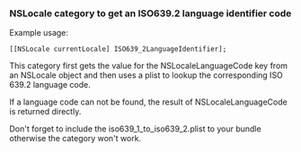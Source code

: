 ### NSLocale category to get an ISO639.2 language identifier code

Example usage: 

	[[NSLocale currentLocale] ISO639_2LanguageIdentifier];
	
This category first gets the value for the NSLocaleLanguageCode key from an NSLocale object 
and then uses a plist to lookup the corresponding ISO 639.2 language code.

If a language code can not be found, the result of NSLocaleLanguageCode is returned directly.

Don't forget to include the iso639\_1\_to\_iso639\_2.plist to your bundle otherwise the category won't work.